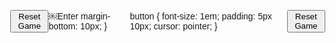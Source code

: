 <!DOCTYPE html>
<html lang="en">
<head>
    <meta charset="UTF-8">
    <meta name="viewport" content="width=device-width, initial-scale=1.0">
    <style>
    body {
    font-family: 'Arial', sans-serif;
    display: flex;
    justify-content: center;
    align-items: center;
    height: 100vh;
    margin: 0;
}

.game-container {
    text-align: center;
}

.grid {
    display: grid;
    grid-template-columns: repeat(3, 100px);
    gap: 5px;
    margin-bottom: 10px;
}

.cell {
    width: 100px;
    height: 100px;
    border: 2px solid #333;
    font-size: 2em;
    display: flex;
    justify-content: center;
    align-items: center;
    cursor: pointer;
    color: #80FF00;
}

.cell:hover {
    background-color: #E7FED1
}

.result {
    font-size: 1.5em;
<!DOCTYPE html>
<html lang="en">
<head>
    <meta charset="UTF-8">
    <meta name="viewport" content="width=device-width, initial-scale=1.0">
    <style>
    body {
    font-family: 'Arial', sans-serif;
    display: flex;
    justify-content: center;
    align-items: center;
    height: 100vh;
    margin: 0;
}

.game-container {
    text-align: center;
}

.grid {
    display: grid;
    grid-template-columns: repeat(3, 100px);
    gap: 5px;
    margin-bottom: 10px;
}

.cell {
    width: 100px;
    height: 100px;
    border: 2px solid #333;
    font-size: 2em;
    display: flex;
    justify-content: center;
    align-items: center;
    cursor: pointer;
    color: #80FF00;
}

.cell:hover {
    background-color: #E7FED1
}

.result {
    font-size: 1.5em;
    margin-bottom: 10px;
}

button {
    font-size: 1em;
    padding: 5px 10px;
    cursor: pointer;
}
</style>
    <title>Tic Tac Toe</title>
</head>
<body>
    <div class="game-container">
        <div class="grid" id="grid">
            <!-- Grid cells will be dynamically created here -->
        </div>
        <div id="result" class="result"></div>
        <button onclick="resetGame()">Reset Game</button>
    </div>
    <script >let currentPlayer = 'X';
let gameBoard = ['', '', '', '', '', '', '', '', ''];
let gameActive = true;

function handleCellClick(index) {
    if (gameBoard[index] === '' && gameActive) {
        gameBoard[index] = currentPlayer;
        document.getElementById('grid').children[index].innerText = currentPlayer;
        
        if (checkWinner()) {
            document.getElementById('result').innerText = `Player ${currentPlayer} wins!`;
            gameActive = false;
        } else if (gameBoard.every(cell => cell !== '')) {
            document.getElementById('result').innerText = 'It\'s a draw!';
            gameActive = false;
        } else {
            currentPlayer = currentPlayer === 'X' ? 'O' : 'X';
        }
    }
}

function checkWinner() {
    const winPatterns = [
        [0, 1, 2], [3, 4, 5], [6, 7, 8], // Rows
        [0, 3, 6], [1, 4, 7], [2, 5, 8], // Columns
        [0, 4, 8], [2, 4, 6]             // Diagonals
    ];

    return winPatterns.some(pattern => {
        const [a, b, c] = pattern;
        return gameBoard[a] !== '' && gameBoard[a] === gameBoard[b] && gameBoard[b] === gameBoard[c];
    });
}

function resetGame() {
    currentPlayer = 'X';
    gameBoard = ['', '', '', '', '', '', '', '', ''];
    gameActive = true;

    document.getElementById('result').innerText = '';
    
    const cells = document.getElementById('grid').children;
    for (let i = 0; i < cells.length; i++) {
        cells[i].innerText = '';
    }
}

// Dynamically create grid cells
const gridContainer = document.getElementById('grid');
for (let i = 0; i < 9; i++) {
    const cell = document.createElement('div');
    cell.className = 'cell';
    cell.addEventListener('click', () => handleCellClick(i));
    gridContainer.appendChild(cell);
}

</script>
</body>
</html>
￼Enter    margin-bottom: 10px;
}

button {
    font-size: 1em;
    padding: 5px 10px;
    cursor: pointer;
}
</style>
    <title>Tic Tac Toe</title>
</head>
<body>
    <div class="game-container">
        <div class="grid" id="grid">
            <!-- Grid cells will be dynamically created here -->
        </div>
        <div id="result" class="result"></div>
        <button onclick="resetGame()">Reset Game</button>
    </div>
    <script >let currentPlayer = 'X';
let gameBoard = ['', '', '', '', '', '', '', '', ''];
let gameActive = true;

function handleCellClick(index) {
    if (gameBoard[index] === '' && gameActive) {
        gameBoard[index] = currentPlayer;
  document.getElementById('grid').children[index].innerText = currentPlayer;
        
        if (checkWinner()) {
            document.getElementById('result').innerText = `Player ${currentPlayer} wins!`;
            gameActive = false;
        } else if (gameBoard.every(cell => cell !== '')) {
            document.getElementById('result').innerText = 'It\'s a draw!';
            gameActive = false;
        } else {
            currentPlayer = currentPlayer === 'X' ? 'O' : 'X';
        }
    }
}

function checkWinner() {
    const winPatterns = [
        [0, 1, 2], [3, 4, 5], [6, 7, 8], // Rows
        [0, 3, 6], [1, 4, 7], [2, 5, 8], // Columns
        [0, 4, 8], [2, 4, 6]             // Diagonals
    ];

    return winPatterns.some(pattern => {
        const [a, b, c] = pattern;
        return gameBoard[a] !== '' && gameBoard[a] === gameBoard[b] && gameBoard[b] === gameBoard[c];
    });
}
